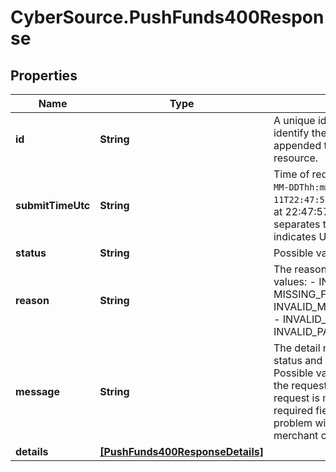 # CyberSource.PushFunds400Response

## Properties
Name | Type | Description | Notes
------------ | ------------- | ------------- | -------------
**id** | **String** | A unique identification number to identify the submitted request. It is also appended to the endpoint of the resource.  | [optional] 
**submitTimeUtc** | **String** | Time of request in UTC. Format: `YYYY-MM-DDThh:mm:ssZ`  **Example** `2016-08-11T22:47:57Z` equals August 11, 2016, at 22:47:57 (10:47:57 p.m.). The `T` separates the date and the time. The `Z` indicates UTC.  | [optional] 
**status** | **String** | Possible values: - INVALID_REQUEST  | [optional] 
**reason** | **String** | The reason of the status.  Possible values: - INVALID_DATA - MISSING_FIELD - INVALID_MERCHANT_CONFIGURATION - INVALID_REQUEST - INVALID_PAYMENT_ID  | [optional] 
**message** | **String** | The detail message related to the status and reason listed above.  Possible values: - One or more fields in the request contains invalid data. - The request is missing one or more required fields. - Declined - There is a problem with your CyberSource merchant configuration.  | [optional] 
**details** | [**[PushFunds400ResponseDetails]**](PushFunds400ResponseDetails.md) |  | [optional] 


